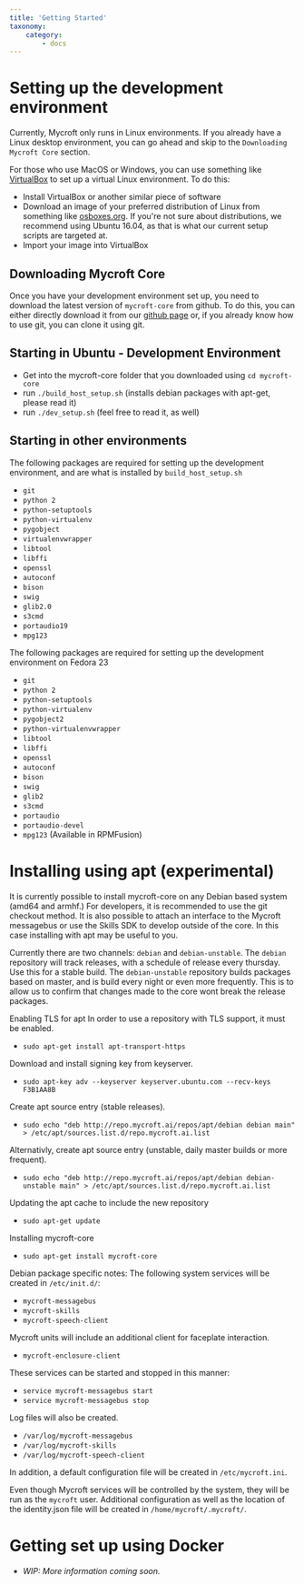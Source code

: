 ```yaml
---
title: 'Getting Started'
taxonomy:
    category:
        - docs
---
```

# Setting up the development environment

Currently, Mycroft only runs in Linux environments. If you already have a Linux desktop environment, you can go ahead and skip to the `Downloading Mycroft Core` section. 

For those who use MacOS or Windows, you can use something like [VirtualBox](https://www.virtualbox.org/wiki/Downloads) to set up a virtual Linux environment. To do this:
 - Install VirtualBox or another similar piece of software
 - Download an image of your preferred distribution of Linux from something like [osboxes.org](http://www.osboxes.org/). If you're not sure about distributions, we recommend using Ubuntu 16.04, as that is what our current setup scripts are targeted at.
 - Import your image into VirtualBox

## Downloading Mycroft Core

Once you have your development environment set up, you need to download the latest version of `mycroft-core` from github. 
To do this, you can either directly download it from our [github page](https://github.com/MycroftAI/mycroft-core) or, if you already know how to use git, you can clone it using git.

## Starting in Ubuntu - Development Environment
 - Get into the mycroft-core folder that you downloaded using `cd mycroft-core`
 - run `./build_host_setup.sh` (installs debian packages with apt-get, please read it)
 - run `./dev_setup.sh` (feel free to read it, as well)
 
## Starting in other environments

The following packages are required for setting up the development environment,
 and are what is installed by `build_host_setup.sh`

 - `git`
 - `python 2`
 - `python-setuptools`
 - `python-virtualenv`
 - `pygobject`
 - `virtualenvwrapper`
 - `libtool`
 - `libffi`
 - `openssl`
 - `autoconf`
 - `bison`
 - `swig`
 - `glib2.0`
 - `s3cmd`
 - `portaudio19`
 - `mpg123`

 The following packages are required for setting up the development environment on Fedora 23

 - `git`
 - `python 2`
 - `python-setuptools`
 - `python-virtualenv`
 - `pygobject2`
 - `python-virtualenvwrapper`
 - `libtool`
 - `libffi`
 - `openssl`
 - `autoconf`
 - `bison`
 - `swig`
 - `glib2`
 - `s3cmd`
 - `portaudio`
 - `portaudio-devel`
 - `mpg123` (Available in RPMFusion)

# Installing using apt (experimental)
It is currently possible to install mycroft-core on any Debian based system (amd64 and armhf.) For developers, it is recommended to use the git checkout method. It is also possible to attach an interface to the Mycroft messagebus or use the Skills SDK to develop outside of the core. In this case installing with apt may be useful to you.

Currently there are two channels: `debian` and `debian-unstable`. The `debian` repository will track releases, with a schedule of release every thursday. Use this for a stable build. The `debian-unstable` repository builds packages based on master, and is build every night or even more frequently. This is to allow us to confirm that changes made to the core wont break the release packages.

 Enabling TLS for apt
 In order to use a repository with TLS support, it must be enabled.
 - `sudo apt-get install apt-transport-https`


Download and install signing key from keyserver.
 - `sudo apt-key adv --keyserver keyserver.ubuntu.com --recv-keys F3B1AA8B`


Create apt source entry (stable releases).
 - `sudo echo "deb http://repo.mycroft.ai/repos/apt/debian debian main" > /etc/apt/sources.list.d/repo.mycroft.ai.list`


Alternativly, create apt source entry (unstable, daily master builds or more frequent).
 - `sudo echo "deb http://repo.mycroft.ai/repos/apt/debian debian-unstable main" > /etc/apt/sources.list.d/repo.mycroft.ai.list`

Updating the apt cache to include the new repository
 - `sudo apt-get update`


Installing mycroft-core
 - `sudo apt-get install mycroft-core`


Debian package specific notes:
The following system services will be created in `/etc/init.d/`:
 - `mycroft-messagebus`
 - `mycroft-skills`
 - `mycroft-speech-client`

Mycroft units will include an additional client for faceplate interaction.
 - `mycroft-enclosure-client`


These services can be started and stopped in this manner:
 - `service mycroft-messagebus start`
 - `service mycroft-messagebus stop`


Log files will also be created.
 - `/var/log/mycroft-messagebus`
 - `/var/log/mycroft-skills`
 - `/var/log/mycroft-speech-client`


In addition, a default configuration file will be created in `/etc/mycroft.ini`.

Even though Mycroft services will be controlled by the system, they will be run as the `mycroft` user. Additional configuration as well as the location of the identity.json file will be created in `/home/mycroft/.mycroft/`.

# Getting set up using Docker
- <i>WIP: More information coming soon.</i>
